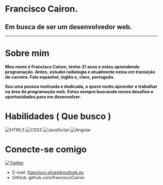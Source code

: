 # Francisco Cairon. 
## Em busca de ser um desenvolvedor web.
---

# Sobre mim

 __Meu nome é Francisco Cairon, tenho 31 anos e estou aprendendo programação. Antes, estudei radiologia e atualmente estou em transição de carreira. Falo espanhol, inglês e, claro, português.__

 __Sou uma pessoa motivada e dedicada, e quero muito aprender e trabalhar na área de programação web. Estou sempre buscando novos desafios e oportunidades para me desenvolver.__

# Habilidades ( Que busco )


![HTML5](https://img.shields.io/badge/HTML5-000?style=for-the-badge&logo=html5)
![CSS3](https://img.shields.io/badge/CSS3-000?style=for-the-badge&logo=css3&logoColor=264CE4)
![JavaScript](https://img.shields.io/badge/JavaScript-000?style=for-the-badge&logo=javascript)
![Angular](https://img.shields.io/badge/Angular-000?style=for-the-badge&logo=angular&logoColor=C3002F)


# Conecte-se comigo 
[![Twitter](https://img.shields.io/badge/Twitter-FFF?style=for-the-badge&logo=twitter)](https://twitter.com/@SilvaCairon)
* E-mail: francisco.silvas@outlook.es
* GitHub: github.com/franciscoCairon
